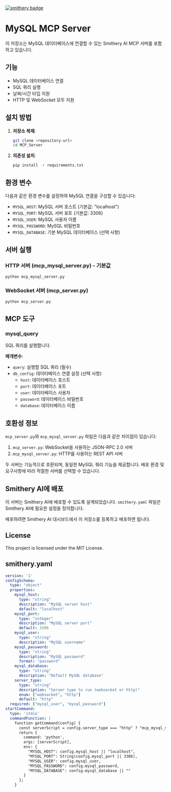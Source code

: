 [![smithery badge](https://smithery.ai/badge/@aqaranewbiz/mysql-server)](https://smithery.ai/server/@aqaranewbiz/mysql-server)
# MySQL MCP Server

이 저장소는 MySQL 데이터베이스에 연결할 수 있는 Smithery AI MCP 서버를 포함하고 있습니다.

## 기능

- MySQL 데이터베이스 연결
- SQL 쿼리 실행
- 날짜/시간 타입 지원
- HTTP 및 WebSocket 모두 지원

## 설치 방법

1. **저장소 복제**:
   ```bash
   git clone <repository-url>
   cd MCP_Server
   ```

2. **의존성 설치**:
   ```bash
   pip install -r requirements.txt
   ```

## 환경 변수

다음과 같은 환경 변수를 설정하여 MySQL 연결을 구성할 수 있습니다:

- `MYSQL_HOST`: MySQL 서버 호스트 (기본값: "localhost")
- `MYSQL_PORT`: MySQL 서버 포트 (기본값: 3306)
- `MYSQL_USER`: MySQL 사용자 이름
- `MYSQL_PASSWORD`: MySQL 비밀번호
- `MYSQL_DATABASE`: 기본 MySQL 데이터베이스 (선택 사항)

## 서버 실행

### HTTP 서버 (mcp_mysql_server.py) - 기본값
```bash
python mcp_mysql_server.py
```

### WebSocket 서버 (mcp_server.py)
```bash
python mcp_server.py
```

## MCP 도구

### mysql_query

SQL 쿼리를 실행합니다.

**매개변수**:
- `query`: 실행할 SQL 쿼리 (필수)
- `db_config`: 데이터베이스 연결 설정 (선택 사항)
  - `host`: 데이터베이스 호스트
  - `port`: 데이터베이스 포트
  - `user`: 데이터베이스 사용자
  - `password`: 데이터베이스 비밀번호
  - `database`: 데이터베이스 이름

## 호환성 정보

`mcp_server.py`와 `mcp_mysql_server.py` 파일은 다음과 같은 차이점이 있습니다:

1. `mcp_server.py`: WebSocket을 사용하는 JSON-RPC 2.0 서버
2. `mcp_mysql_server.py`: HTTP를 사용하는 REST API 서버

두 서버는 기능적으로 호환되며, 동일한 MySQL 쿼리 기능을 제공합니다. 배포 환경 및 요구사항에 따라 적절한 서버를 선택할 수 있습니다.

## Smithery AI에 배포

이 서버는 Smithery AI에 배포할 수 있도록 설계되었습니다. `smithery.yaml` 파일은 Smithery AI에 필요한 설정을 정의합니다.

배포하려면 Smithery AI 대시보드에서 이 저장소를 등록하고 배포하면 됩니다.

## License
This project is licensed under the MIT License. 

## smithery.yaml
```yaml
version: '1'
configSchema:
  type: "object"
  properties:
    mysql_host:
      type: "string"
      description: "MySQL server host"
      default: "localhost"
    mysql_port:
      type: "integer"
      description: "MySQL server port"
      default: 3306
    mysql_user:
      type: "string"
      description: "MySQL username"
    mysql_password:
      type: "string"
      description: "MySQL password"
      format: "password"
    mysql_database:
      type: "string"
      description: "Default MySQL database"
    server_type:
      type: "string"
      description: "Server type to run (websocket or http)"
      enum: ["websocket", "http"]
      default: "http"
  required: ["mysql_user", "mysql_password"]
startCommand:
  type: 'stdio'
  commandFunction: |
    function getCommand(config) {
      const serverScript = config.server_type === "http" ? "mcp_mysql_server.py" : "mcp_server.py";
      return {
        command: 'python',
        args: [serverScript],
        env: {
          "MYSQL_HOST": config.mysql_host || "localhost",
          "MYSQL_PORT": String(config.mysql_port || 3306),
          "MYSQL_USER": config.mysql_user,
          "MYSQL_PASSWORD": config.mysql_password,
          "MYSQL_DATABASE": config.mysql_database || ""
        }
      };
    } 